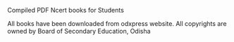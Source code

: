 Compiled PDF Ncert books for Students

All books have been downloaded from odxpress website.
All copyrights are owned by Board of Secondary Education, Odisha
